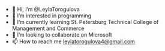 - 👋 Hi, I’m @LeylaTorogulova
- 👀 I’m interested in programming
- 🌱 I’m currently learning St. Petersburg Technical College of Management and Commerce
- 💞️ I’m looking to collaborate on Microsoft
- 📫 How to reach me leylatorogulova4@gmail.com

<!---
LeylaTorogulova/LeylaTorogulova is a ✨ special ✨ repository because its `README.md` (this file) appears on your GitHub profile.
You can click the Preview link to take a look at your changes.
--->
